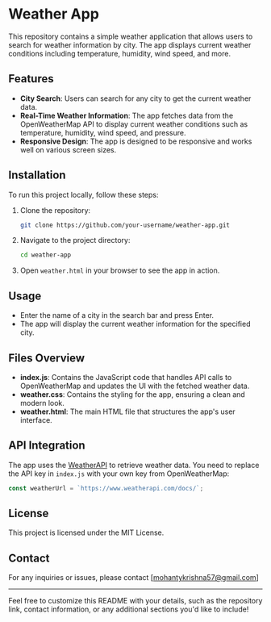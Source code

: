 # Weather App

This repository contains a simple weather application that allows users to search for weather information by city. The app displays current weather conditions including temperature, humidity, wind speed, and more.

## Features

- **City Search**: Users can search for any city to get the current weather data.
- **Real-Time Weather Information**: The app fetches data from the OpenWeatherMap API to display current weather conditions such as temperature, humidity, wind speed, and pressure.
- **Responsive Design**: The app is designed to be responsive and works well on various screen sizes.

## Installation

To run this project locally, follow these steps:

1. Clone the repository:
   ```bash
   git clone https://github.com/your-username/weather-app.git
   ```
2. Navigate to the project directory:
   ```bash
   cd weather-app
   ```
3. Open `weather.html` in your browser to see the app in action.

## Usage

- Enter the name of a city in the search bar and press Enter.
- The app will display the current weather information for the specified city.

## Files Overview

- **index.js**: Contains the JavaScript code that handles API calls to OpenWeatherMap and updates the UI with the fetched weather data.
- **weather.css**: Contains the styling for the app, ensuring a clean and modern look.
- **weather.html**: The main HTML file that structures the app's user interface.

## API Integration

The app uses the [WeatherAPI](https://www.weatherapi.com/my/api) to retrieve weather data. You need to replace the API key in `index.js` with your own key from OpenWeatherMap:

```javascript
const weatherUrl = `https://www.weatherapi.com/docs/`;
```

## License

This project is licensed under the MIT License.

## Contact

For any inquiries or issues, please contact [mohantykrishna57@gmail.com]

---

Feel free to customize this README with your details, such as the repository link, contact information, or any additional sections you'd like to include!
